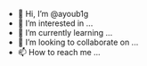 - 👋 Hi, I’m @ayoub1g
- 👀 I’m interested in ...
- 🌱 I’m currently learning ...
- 💞️ I’m looking to collaborate on ...
- 📫 How to reach me ...

<!---
ayoub1g/ayoub1g is a ✨ special ✨ repository because its `README.md` (this file) appears on your GitHub profile.
You can click the Preview link to take a look at your changes.
--->


